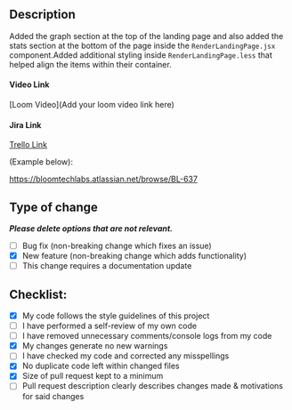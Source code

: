 ## Description

Added the graph section at the top of the landing page and also added the stats section at the bottom of the page inside the `RenderLandingPage.jsx` component.Added additional styling inside `RenderLandingPage.less` that helped align the items within their container.

#### Video Link

[Loom Video](Add your loom video link here)

#### Jira Link

[Trello Link](https://trello.com/b/vqdc1glO/bt-labs)

(Example below):

https://bloomtechlabs.atlassian.net/browse/BL-637

## Type of change

**_Please delete options that are not relevant._**

- [ ] Bug fix (non-breaking change which fixes an issue)
- [x] New feature (non-breaking change which adds functionality)
- [ ] This change requires a documentation update

## Checklist:

- [x] My code follows the style guidelines of this project
- [ ] I have performed a self-review of my own code
- [ ] I have removed unnecessary comments/console logs from my code
- [x] My changes generate no new warnings
- [ ] I have checked my code and corrected any misspellings
- [x] No duplicate code left within changed files
- [x] Size of pull request kept to a minimum
- [ ] Pull request description clearly describes changes made & motivations for said changes

